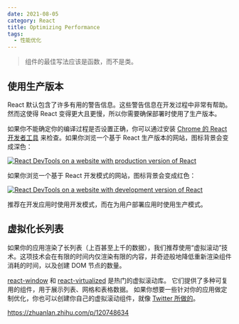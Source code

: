 ```yaml
---
date: 2021-08-05
category: React
title: Optimizing Performance
tags:
  - 性能优化
---
```


> 组件的最佳写法应该是函数，而不是类。

<!-- more -->

## 使用生产版本

React 默认包含了许多有用的警告信息。这些警告信息在开发过程中非常有帮助。然而这使得 React 变得更大且更慢，所以你需要确保部署时使用了生产版本。

如果你不能确定你的编译过程是否设置正确，你可以通过安装 [Chrome 的 React 开发者工具](https://chrome.google.com/webstore/detail/react-developer-tools/fmkadmapgofadopljbjfkapdkoienihi) 来检查。如果你浏览一个基于 React 生产版本的网站，图标背景会变成深色：

[![React DevTools on a website with production version of React](https://zh-hans.reactjs.org/static/d0f767f80866431ccdec18f200ca58f1/0a47e/devtools-prod.png)](https://zh-hans.reactjs.org/static/d0f767f80866431ccdec18f200ca58f1/0a47e/devtools-prod.png)

如果你浏览一个基于 React 开发模式的网站，图标背景会变成红色：

[![React DevTools on a website with development version of React](https://zh-hans.reactjs.org/static/e434ce2f7e64f63e597edf03f4465694/0a47e/devtools-dev.png)](https://zh-hans.reactjs.org/static/e434ce2f7e64f63e597edf03f4465694/0a47e/devtools-dev.png)

推荐在开发应用时使用开发模式，而在为用户部署应用时使用生产模式。



## 虚拟化长列表

如果你的应用渲染了长列表（上百甚至上千的数据），我们推荐使用“虚拟滚动”技术。这项技术会在有限的时间内仅渲染有限的内容，并奇迹般地降低重新渲染组件消耗的时间，以及创建 DOM 节点的数量。

[react-window](https://react-window.now.sh/) 和 [react-virtualized](https://bvaughn.github.io/react-virtualized/) 是热门的虚拟滚动库。 它们提供了多种可复用的组件，用于展示列表、网格和表格数据。 如果你想要一些针对你的应用做定制优化，你也可以创建你自己的虚拟滚动组件，就像 [Twitter 所做的](https://medium.com/@paularmstrong/twitter-lite-and-high-performance-react-progressive-web-apps-at-scale-d28a00e780a3)。





https://zhuanlan.zhihu.com/p/120748634